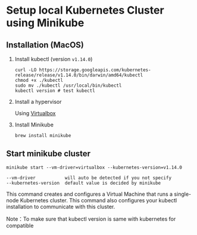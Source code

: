 # Setup local Kubernetes Cluster using Minikube
## Installation (MacOS)

1. Install kubectl (version `v1.14.0`)

   ```bash=
   curl -LO https://storage.googleapis.com/kubernetes-release/release/v1.14.0/bin/darwin/amd64/kubectl
   chmod +x ./kubectl
   sudo mv ./kubectl /usr/local/bin/kubectl
   kubectl version # test kubectl
   ```

2. Install a hypervisor 

   Using [Virtualbox](https://www.virtualbox.org/wiki/Downloads)

3. Install Minikube

   ```bash=
   brew install minikube
   ```

## Start minikube cluster

```bash=
minikube start --vm-driver=virtualbox --kubernetes-version=v1.14.0

--vm-driver           will auto be detected if you not specify
--kubernetes-version  default value is decided by minikube
```

This command creates and configures a Virtual Machine that runs a single-node Kubernetes cluster. This command also configures your kubectl installation to communicate with this cluster.

Note：To make sure that kubectl version is same with kubernetes for compatible

